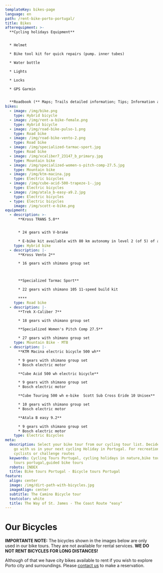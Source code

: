 ```yaml
---
templateKey: bikes-page
language: en
path: /rent-bike-porto-portugal/
title: Bikes
afterequipment: >-
  **Cycling holidays Equipment**


  * Helmet

  * Bike tool kit for quick repairs (pump. inner tubes)

  * Water bottle

  * Lights

  * Locks

  * GPS Garmin


  **Roadbook (** Maps; Trails detailed information; Tips; Information about restaurants; Other points of interest)
bikes:
  - image: /img/bike.png
    type: Hybrid bicycle
  - image: /img/rent-a-bike-female.png
    type: Hybrid bicycle
  - image: /img/road-bike-pulso-1.png
    type: Road bike
  - image: /img/road-bike-vento-2.png
    type: Road bike
  - image: /img/specialized-tarmac-sport.jpg
    type: Road bike
  - image: /img/xcaliber7_23147_b_primary.jpg
    type: Mountain bike
  - image: /img/specialized-women-s-pitch-comp-27.5.jpg
    type: Mountain bike
  - image: /img/ktm-macina.jpg
    type: Electric bicycles
  - image: /img/cube-acid-500-trapeze-1-.jpg
    type: Electric bicycles
  - image: /img/atala_b-easy-a9.2.jpg
    type: Electric bicycles
  - type: Electric bicycles
    image: /img/scott-e-bike.png
equipment:
  - description: >-
      **Kross TRANS 5.0**


      * 24 gears with V-brake

      * E-bike kit available with 80 km autonomy in level 2 (of 5) of assistance.
    type: Hybrid bike
  - description: |-
      **Kross Vento 2**

      * 16 gears with shimano group set



      **Specialized Tarmac Sport**

      * 22 gears with shimano 105 11-speed build kit

      ****
    type: Road bike
  - description: |-
      **Trek X-Caliber 7**

      * 18 gears with shimano group set

      **Specialized Women's Pitch Comp 27.5**

      * 27 gears with shimano group set
    type: Mountain Bike - MTB
  - description: |-
      **KTM Macina electric bicycle 500 wh**

      * 9 gears with shimano group set
      * Bosch electric motor

      **Cube Acid 500 wh electric bicycle**

      * 9 gears with shimano group set
      * Bosch electric motor

      **Cube Touring 500 wh e-bike  Scott Sub Cross Eride 10 Unisex**

      * 10 gears with shimano group set
      * Bosch electric motor

      **Atala B easy 9.2**

      * 9 gears with shimano group set
      * Bosch electric motor
    type: Electric Bicycles
meta:
  description: Select your bike tour from our cycling tour list. Decide where to
    go with us in your next cycling Holiday in Portugal. For recreational
    cyclists or challenge routes
  keywords: Cycling Tours Portugal, cycling holidays in nature,bike tours, bike
    tours portugal,guided bike tours
  robots: INDEX
  title: Bike tours Portugal - Bicycle tours Portugal
feature:
  align: center
  image: /img/dirt-path-with-bicycles.jpg
  imageAlign: center
  subtitle: The Camino Bicycle tour
  textcolor: white
  title: The Way of St. James - The Coast Route "easy"
---
```

# Our Bicycles

**IMPORTANTE NOTE:**  The bicycles shown in the images below are only used in our bike tours. They are not available for rental services. **WE DO NOT RENT BICYCLES FOR LONG DISTANCES!**

Although of that we have city bikes available to rent if you wish to explore Porto city and surroundings. Please [contact us](https://topbiketoursportugal.com/contacts/) to make a reservation.